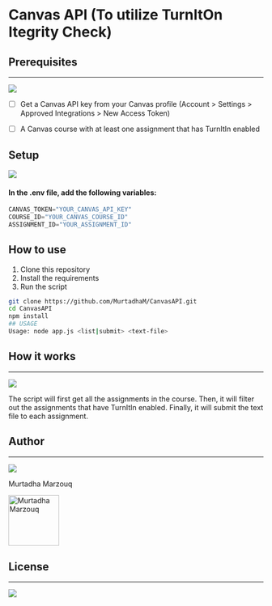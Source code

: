 # Canvas API (To utilize TurnItOn Itegrity Check)



## Prerequisites
---

<a href="http://findasnake.com">![](https://img.shields.io/badge/Requirements-Installs-red)</a>


- [ ] Get a Canvas API key from your Canvas profile (Account > Settings > Approved Integrations > New Access Token)
- [ ] A Canvas course with at least one assignment that has TurnItIn enabled



## Setup
<a href="http://findasnake.com">![](https://img.shields.io/badge/Setup-Installs-red)</a>

#### In the .env file, add the following variables:

```javascript
CANVAS_TOKEN="YOUR_CANVAS_API_KEY"
COURSE_ID="YOUR_CANVAS_COURSE_ID"
ASSIGNMENT_ID="YOUR_ASSIGNMENT_ID"
```


## How to use
1. Clone this repository
2. Install the requirements
3. Run the script

```bash
git clone https://github.com/MurtadhaM/CanvasAPI.git 
cd CanvasAPI
npm install
## USAGE
Usage: node app.js <list|submit> <text-file>
```
## How it works
--- 
<a href="http://findasnake.com">![](https://img.shields.io/badge/Explaination-i--red)</a>

The script will first get all the assignments in the course. Then, it will filter out the assignments that have TurnItIn enabled. Finally, it will submit the text file to each assignment.



## Author
---
<a href="http://findasnake.com">![](https://img.shields.io/badge/Author-Murtadha-red)</a>

 Murtadha Marzouq

<img src="https://avatars.githubusercontent.com/u/45076915?v=7" width="100" height="100" alt="Murtadha Marzouq">

## License
---
<a href="http://findasnake.com">![](https://img.shields.io/badge/License-MIT-red)</a>


